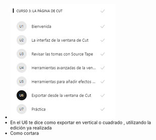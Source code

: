 - ![image.png](../assets/image_1643943817529_0.png)
- En el U6 te dice como exportar en vertical o cuadrado , utilizando la edición ya realizada
- Como cortara